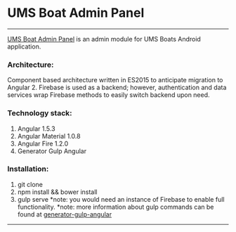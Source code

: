 # UMS Boat Admin Panel
---
[UMS Boat Admin Panel](https://umsboats.firebaseio.com) is an admin module for UMS Boats Android application.

### Architecture:
Component based architecture written in ES2015 to anticipate migration to Angular 2. Firebase is used as a backend; however, authentication and data services wrap Firebase methods to easily switch backend upon need.

### Technology stack:
1. Angular 1.5.3
2. Angular Material 1.0.8
3. Angular Fire 1.2.0
4. Generator Gulp Angular

### Installation:
1. git clone
2. npm install && bower install
3. gulp serve
*note: you would need an instance of Firebase to enable full functionality.
*note: more information about gulp commands can be found at [generator-gulp-angular](https://github.com/Swiip/generator-gulp-angular)
---

